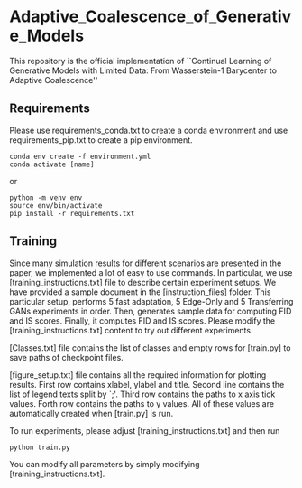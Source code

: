 # Adaptive_Coalescence_of_Generative_Models
 This repository is the official implementation of ``Continual Learning of  Generative Models with Limited Data: From Wasserstein-1 Barycenter to Adaptive Coalescence''

## Requirements
Please use requirements_conda.txt to create a conda environment and use requirements_pip.txt to create a pip environment.
```conda setup
conda env create -f environment.yml
conda activate [name]
```
or 
```pip setup
python -m venv env
source env/bin/activate
pip install -r requirements.txt
```

## Training
Since many simulation results for different scenarios are presented in the paper, we implemented a lot of easy to use commands. In particular, we use [training_instructions.txt] file to describe certain experiment setups. We have provided a sample document in the [instruction_files] folder. This particular setup, performs 5 fast adaptation, 5 Edge-Only and 5 Transferring GANs experiments in order. Then, generates sample data for computing FID and IS scores. Finally, it computes FID and IS scores. Please modify the [training_instructions.txt] content to try out different experiments.

[Classes.txt] file contains the list of classes and empty rows for [train.py] to save paths of checkpoint files. 

[figure_setup.txt] file contains all the required information for plotting results. First row contains xlabel, ylabel and title. Second line contains the list of legend texts split by `;'. Third row contains the paths to x axis tick values. Forth row contains the paths to y values. All of these values are automatically created when [train.py] is run.

To run experiments, please adjust [training_instructions.txt] and then run
```train
python train.py
```

You can modify all parameters by simply modifying [training_instructions.txt].



